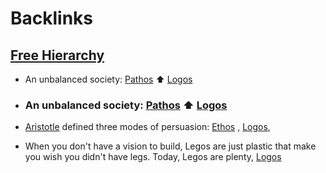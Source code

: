 
# Backlinks
## [Free Hierarchy](<Free Hierarchy.md>)
- An unbalanced society: [Pathos](<Pathos.md>) ⬆ [Logos](<Logos.md>)

- ### An unbalanced society: [Pathos](<Pathos.md>) ⬆ [Logos](<Logos.md>)

- [Aristotle](<Aristotle.md>) defined three modes of persuasion: [Ethos](<Ethos.md>) , [Logos](<Logos.md>),

- When you don't have a vision to build, Legos are just plastic that make you wish you didn't have legs. Today, Legos are plenty, [Logos](<Logos.md>)

